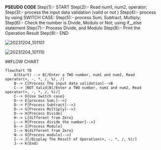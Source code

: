 ****PSEUDO CODE****
Step(1):- START
Step(2):- Read num1, num2, operator;
Step(3):- process the input data validation (valid or not )
Step(4):- process by using SWITCH CASE:
Step(5):- process Sum, Subtract, Multiply;
Step(6):- Check the number is Divide, Modulo or Not; using if__else statement
Step(7):- Process Divide, and Modulo
Step(8):- Print the Operation Result
Step(9):- END

![20231204_101101](https://github.com/SWEG-2015EC-Batch/Code-Warrior/assets/149233683/545033f3-895f-48f3-8c4a-63080677b0a5)

![20231204_101110](https://github.com/SWEG-2015EC-Batch/Code-Warrior/assets/149233683/1ab09749-171d-43dd-85ee-b7272e38fa53)

##FLOW CHART
```mermaid
flowchart TB
    A(Start) --> B[/Enter a TWO number, num1 and num2, Read operator(+, -, *, /, %), /]
    B--> C[Process The input data validation]-->B
    C--> |NOT Valid|B[/Enter a TWO number, num1 and num2, Read operator(+, -, *, /, %)/]
    C--> D{Use Switch case}
    D--> E[process Sum;]-->J
    D--> F[Process Subtract]-->J
    D--> G[Process Multiply]-->J
    D--> H[Process Divide]
    H--> L{different from Zero}
    L--> M[Process divide the number]-->J
    D--> I[Process Modulo]
    I--> N{different from Zero}
    N--> O[Process modulo]-->J
    I--> J[/Display The Result of Operation(+, -, *, /, %)/]
    J--> K(End)
    
```
